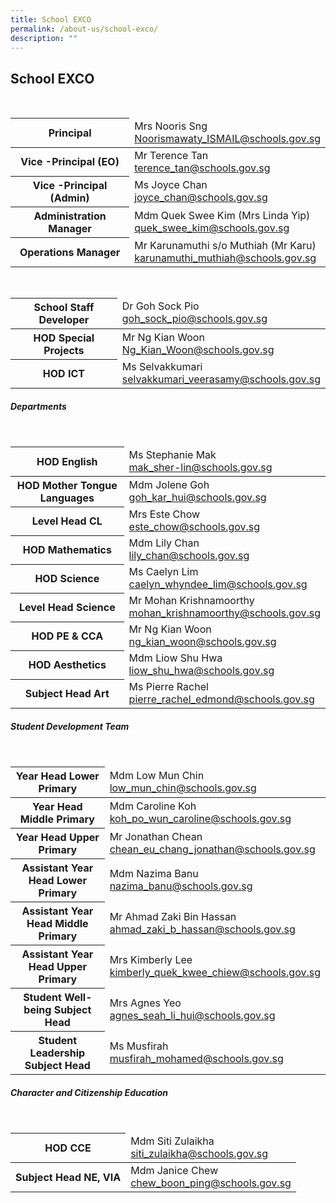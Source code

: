 ```yaml
---
title: School EXCO
permalink: /about-us/school-exco/
description: ""
---
```

## **School EXCO**

<br>

<table>
<thead>
  <tr>
    <th>Principal<br></th>
    <td>Mrs Nooris Sng<br><a href="mailto:Noorismawaty_ISMAIL@schools.gov.sg">Noorismawaty_ISMAIL@schools.gov.sg</a><br></td>
  </tr>
</thead>
<tbody>
  <tr>
    <th>Vice -Principal (EO)</th>
    <td>Mr Terence Tan<br><a href="mailto:terence_tan@schools.gov.sg">terence_tan@schools.gov.sg</a><br></td>
  </tr>
  <tr>
    <th>Vice -Principal (Admin)<br></th>
    <td>Ms Joyce Chan<br><a href="mailto:joyce_chan@schools.gov.sg">joyce_chan@schools.gov.sg</a><br></td>
  </tr>
  <tr>
    <th>Administration Manager</th>
    <td>Mdm Quek Swee Kim (Mrs Linda Yip)<br><a href="mailto:quek_swee_kim@schools.gov.sg">quek_swee_kim@schools.gov.sg</a><br></td>
  </tr>
  <tr>
    <th>Operations Manager</th>
    <td>Mr Karunamuthi s/o Muthiah (Mr Karu)<br><a href="mailto:karunamuthi_muthiah@schools.gov.sg">karunamuthi_muthiah@schools.gov.sg</a></td>
  </tr>
</tbody>
</table>

<br>

<table>
<thead>
  <tr>
    <th>School Staff Developer</th>
    <td>Dr Goh Sock Pio<br><a href="mailto:goh_sock_pio@schools.gov.sg">goh_sock_pio@schools.gov.sg</a><br></td>
  </tr>
</thead>
<tbody>
  <tr>
    <th>HOD Special Projects</th>
    <td>Mr Ng Kian Woon<br><a href="mailto:Ng_Kian_Woon@schools.gov.sg">Ng_Kian_Woon@schools.gov.sg</a><br></td>
  </tr>
  <tr>
    <th> HOD ICT</th>
    <td> Ms Selvakkumari<br><a href="mailto:selvakkumari_veerasamy@schools.gov.sg">selvakkumari_veerasamy@schools.gov.sg</a></td>
  </tr>
</tbody>
</table>

##### Departments
<br>
<table>
<thead>
  <tr>
    <th>HOD English</th>
    <td>Ms Stephanie Mak<br><a href="mailto:mak_sher-lin@schools.gov.sg">mak_sher-lin@schools.gov.sg</a><br></td>
  </tr>
</thead>
<tbody>
  <tr>
    <th>HOD Mother Tongue Languages</th>
    <td>Mdm Jolene Goh<br><a href="mailto:goh_kar_hui@schools.gov.sg">goh_kar_hui@schools.gov.sg</a><br></td>
  </tr>
  <tr>
    <th> Level Head CL</th>
    <td> Mrs Este Chow<br><a href="mailto:este_chow@schools.gov.sg">este_chow@schools.gov.sg</a></td>
  </tr>
	<tr>
    <th>HOD Mathematics</th>
    <td>Mdm Lily Chan<br><a href="mailto:lily_chan@schools.gov.sg">lily_chan@schools.gov.sg</a></td>
  </tr>
	<tr>
    <th> HOD Science</th>
    <td> Ms Caelyn Lim<br><a href="mailto:caelyn_whyndee_lim@schools.gov.sg">caelyn_whyndee_lim@schools.gov.sg</a></td>
  </tr>
	<tr>
    <th>Level Head Science</th>
    <td>Mr Mohan Krishnamoorthy<br><a href="mailto:mohan_krishnamoorthy@schools.gov.sg">mohan_krishnamoorthy@schools.gov.sg</a></td>
  </tr>
		<tr>
    <th>HOD PE & CCA</th>
    <td>Mr Ng Kian Woon<br><a href="mailto:ng_kian_woon@schools.gov.sg">ng_kian_woon@schools.gov.sg</a></td>
  </tr>
		<tr>
    <th>HOD Aesthetics</th>
    <td>Mdm Liow Shu Hwa<br><a href="mailto:liow_shu_hwa@schools.gov.sg">liow_shu_hwa@schools.gov.sg</a></td>
  </tr>
	<tr>
    <th>Subject Head Art</th>
    <td>Ms Pierre Rachel<br><a href="mailto:pierre_rachel_edmond@schools.gov.sg">pierre_rachel_edmond@schools.gov.sg</a></td>
  </tr>
</tbody>
</table>

##### Student Development Team

<br>
<table>
<thead>
  <tr>
    <th>Year Head Lower Primary</th>
    <td>Mdm Low Mun Chin<br><a href="mailto:low_mun_chin@schools.gov.sg">low_mun_chin@schools.gov.sg</a><br></td>
  </tr>
</thead>
<tbody>
  <tr>
    <th>Year Head Middle Primary</th>
    <td>Mdm Caroline Koh<br><a href="mailto:koh_po_wun_caroline@schools.gov.sg">koh_po_wun_caroline@schools.gov.sg</a><br></td>
  </tr>
  <tr>
    <th>Year Head Upper Primary</th>
    <td>Mr Jonathan Chean<br><a href="mailto:chean_eu_chang_jonathan@schools.gov.sg">chean_eu_chang_jonathan@schools.gov.sg</a></td>
  </tr>
	<tr>
    <th>Assistant Year Head Lower Primary</th>
    <td>Mdm Nazima Banu<br><a href="mailto:nazima_banu@schools.gov.sg">nazima_banu@schools.gov.sg</a></td>
  </tr>
	<tr>
    <th> Assistant Year Head Middle Primary</th>
    <td> Mr Ahmad Zaki Bin Hassan<br><a href="mailto:ahmad_zaki_b_hassan@schools.gov.sg">ahmad_zaki_b_hassan@schools.gov.sg</a></td>
  </tr>
	<tr>
    <th>Assistant Year Head Upper Primary</th>
    <td>Mrs Kimberly Lee<br><a href="mailto:kimberly_quek_kwee_chiew@schools.gov.sg">kimberly_quek_kwee_chiew@schools.gov.sg</a></td>
  </tr>
		<tr>
    <th>Student Well-being Subject Head</th>
    <td>Mrs Agnes Yeo<br><a href="mailto:agnes_seah_li_hui@schools.gov.sg">agnes_seah_li_hui@schools.gov.sg</a></td>
  </tr>
		<tr>
    <th>Student Leadership Subject Head</th>
    <td>Ms Musfirah <br><a href="mailto:musfirah_mohamed@schools.gov.sg">musfirah_mohamed@schools.gov.sg</a></td>
  </tr>
</tbody>
</table>

##### Character and Citizenship Education
<br>
<table>
<thead>
  <tr>
    <th>HOD CCE</th>
    <td>Mdm Siti Zulaikha<br><a href="mailto:siti_zulaikha@schools.gov.sg">siti_zulaikha@schools.gov.sg</a><br></td>
  </tr>
</thead>
<tbody>
  <tr>
    <th>Subject Head NE, VIA</th>
    <td>Mdm Janice Chew<br><a href="mailto:chew_boon_ping@schools.gov.sg">chew_boon_ping@schools.gov.sg</a><br></td>
  </tr>
</tbody>
</table>